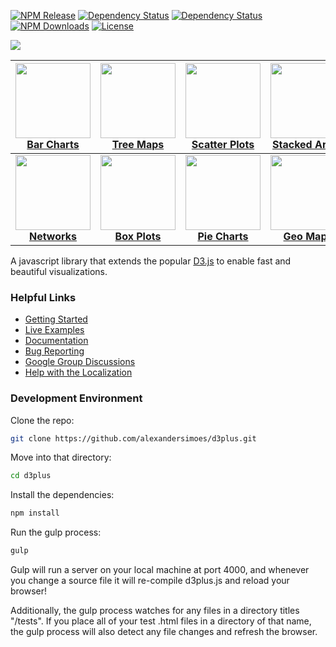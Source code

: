 [![NPM Release](http://img.shields.io/npm/v/d3plus.svg?style=flat-square)](https://www.npmjs.org/package/d3plus)
[![Dependency Status](http://img.shields.io/david/alexandersimoes/d3plus.svg?style=flat-square)](https://david-dm.org/alexandersimoes/d3plus)
[![Dependency Status](http://img.shields.io/david/dev/alexandersimoes/d3plus.svg?style=flat-square)](https://david-dm.org/alexandersimoes/d3plus#info=devDependencies)
[![NPM Downloads](http://img.shields.io/npm/dm/d3plus.svg?style=flat-square)](https://www.npmjs.org/package/d3plus)
[![License](http://img.shields.io/npm/l/d3plus.svg?style=flat-square)](http://opensource.org/licenses/MIT)

<img src="https://raw.githubusercontent.com/alexandersimoes/d3plus/gh-pages/assets/img/facebook.jpg">

| <a href="https://d3plus.org/examples/basic/32517cfde67270c99092/"><img src="https://gist.githubusercontent.com/davelandry/32517cfde67270c99092/raw/thumbnail.png" width="120px"><br>Bar Charts</a> | <a href="https://d3plus.org/examples/basic/9029130/"><img src="https://gist.githubusercontent.com/davelandry/9029130/raw/thumbnail.png" width="120px"><br>Tree Maps</a> | <a href="https://d3plus.org/examples/basic/9029781/"><img src="https://gist.githubusercontent.com/davelandry/9029781/raw/thumbnail.png" width="120px"><br>Scatter Plots</a> | <a href="https://d3plus.org/examples/basic/9029462/"><img src="https://gist.githubusercontent.com/davelandry/9029462/raw/thumbnail.png" width="120px"><br>Stacked Areas</a> | <a href="https://d3plus.org/examples/basic/9037371/"><img src="https://gist.githubusercontent.com/davelandry/9037371/raw/thumbnail.png" width="120px"><br>Line Plots</a> |
| :-: | :-: | :-: | :-: | :-: |
| <a href="https://d3plus.org/examples/basic/9042919/"><img src="https://gist.githubusercontent.com/davelandry/9042919/raw/thumbnail.png" width="120px"><br>**Networks**</a> | <a href="https://d3plus.org/examples/basic/78018ce8c3787d4e30d9/"><img src="https://gist.githubusercontent.com/davelandry/78018ce8c3787d4e30d9/raw/thumbnail.png" width="120px"><br>**Box Plots**</a> | <a href="https://d3plus.org/examples/basic/33fc382f1f1913682ec1/"><img src="https://gist.githubusercontent.com/davelandry/33fc382f1f1913682ec1/raw/thumbnail.png" width="120px"><br>**Pie Charts**</a> | <a href="https://d3plus.org/examples/basic/9042807/"><img src="https://gist.githubusercontent.com/davelandry/9042807/raw/thumbnail.png" width="120px"><br>**Geo Maps**</a> | <a href="https://d3plus.org/examples/basic/b197f489fb0fc2093fee/"><img src="https://gist.githubusercontent.com/davelandry/b197f489fb0fc2093fee/raw/thumbnail.png" width="120px"><br>**Bubbles**</a> |

A javascript library that extends the popular [D3.js](http://d3js.org) to enable fast and beautiful visualizations.

### Helpful Links
* [Getting Started](https://d3plus.org/blog/getting-started/2014/06/12/getting-started-1/)
* [Live Examples](https://d3plus.org/examples/)
* [Documentation](https://github.com/alexandersimoes/d3plus/wiki)
* [Bug Reporting](https://github.com/alexandersimoes/d3plus/issues?state=open)
* [Google Group Discussions](https://groups.google.com/forum/#!forum/d3plus)
* [Help with the Localization](https://docs.google.com/spreadsheets/d/1JPFkLTDqnF3azUU2ssWs_M918Rr1mXIR-Flh8ccjYlo/edit#gid=0)

### Development Environment

Clone the repo:
```sh
git clone https://github.com/alexandersimoes/d3plus.git
```

Move into that directory:
```sh
cd d3plus
```

Install the dependencies:
```sh
npm install
```

Run the gulp process:
```sh
gulp
```

Gulp will run a server on your local machine at port 4000, and whenever you change a source file it will re-compile d3plus.js and reload your browser!

Additionally, the gulp process watches for any files in a directory titles "/tests". If you place all of your test .html files in a directory of that name, the gulp process will also detect any file changes and refresh the browser.
